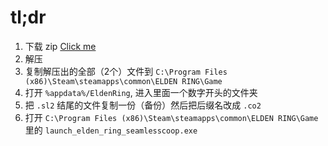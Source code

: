 
# tl;dr

1. 下载 zip [Click me](https://github.com/hihereexc/eldenringcoop/raw/main/files/Seamless%20Co-op%20BETA%201.4.5-510-1-4-5-1676924101.zip)
2. 解压
3. 复制解压出的全部（2个）文件到 `C:\Program Files (x86)\Steam\steamapps\common\ELDEN RING\Game`
4. 打开 `%appdata%/EldenRing`, 进入里面一个数字开头的文件夹
5. 把 `.sl2` 结尾的文件复制一份（备份）然后把后缀名改成 `.co2`
6. 打开 `C:\Program Files (x86)\Steam\steamapps\common\ELDEN RING\Game` 里的 `launch_elden_ring_seamlesscoop.exe`
